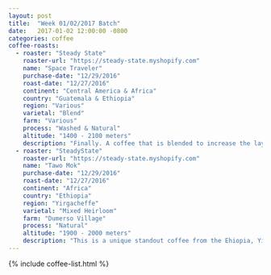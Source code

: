 ```yaml
---
layout: post
title:  "Week 01/02/2017 Batch"
date:   2017-01-02 12:00:00 -0800
categories: coffee
coffee-roasts:
  - roaster: "Steady State"
    roaster-url: "https://steady-state.myshopify.com"
    name: "Space Traveler"
    purchase-date: "12/29/2016"
    roast-date: "12/27/2016"
    continent: "Central America & Africa"
    country: "Guatemala & Ethiopia"
    region: "Various"
    varietal: "Blend"
    farm: "Various"
    process: "Washed & Natural"
    altitude: "1400 - 2100 meters"
    description: "Finally. A coffee that is blended to increase the layers of flavor and experience from coffee, and not for the purpose of trying to cut costs and use up old coffee. This coffee can do it all, french press, cold brew, espresso, pourovers, aero-press, etc... It has a nice bright complexity with some nice floral accents, followed by a rounded body with chocolate notes."
  - roaster: "SteadyState"
    roaster-url: "https://steady-state.myshopify.com"
    name: "Tawo Mok"
    purchase-date: "12/29/2016"
    roast-date: "12/27/2016"
    continent: "Africa"
    country: "Ethiopia"
    region: "Yirgacheffe"
    varietal: "Mixed Heirloom"
    farm: "Dumerso Village"
    process: "Natural"
    altitude: "1900 - 2000 meters"
    description: "This is a unique standout coffee from the Ehiopia, Yirgacheffe region. It is one of the cleanset cups we have experienced that falls in this price range (generally a clean cup like this is much more expensive). The tastte profile is red tea, mixed berries, cardamom, with a super smooth finish. This one to make sure and not miss. It does extremely well as a pourover and aeropress, and even make an outstanding espresso."
---
```


{% include coffee-list.html %}
